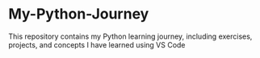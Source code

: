 # My-Python-Journey
This repository contains my Python learning journey, including exercises, projects, and concepts I have learned using VS Code
